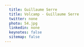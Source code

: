 ```yaml
---
  title: Guillaume Serre
  title: Volcamp - Guillaume Serre
  twitter: none
  photo: 54.jpg
  linkedin: none
  keynotes: false
  sitemap: false
---
```

